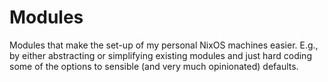 # Modules

Modules that make the set-up of my personal NixOS machines easier. E.g., by
either abstracting or simplifying existing modules and just hard coding some of
the options to sensible (and very much opinionated) defaults.
